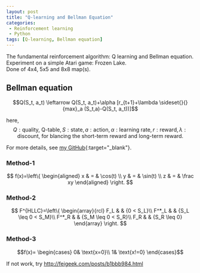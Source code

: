 ```yaml
---
layout: post
title: "Q-learning and Bellman Equation"
categories:
 - Reinforcement learning
 - Python
tags: [Q-learning, Bellman equation]
---
```


The fundamental reinforcement algorithm: Q learning and Bellman equation. Experiment on a simple Atari game: Frozen Lake.  
Done of 4x4, 5x5 and 8x8 map(s).

<!--more-->

## Bellman equation
$$Q(S_t, a_t) \leftarrow Q(S_t, a_t)+\alpha [r_{t+1}+\lambda \sideset{}{}{max}_a (S_t,a)-Q(S_t, a_t))]$$  

here,$$Q:\text{quality, Q-table}, S:\text{state}, a:\text{action}, \alpha: \text{learning rate},r:\text{reward}, \lambda: \text{discount, for blancing the short-term reward and long-term reward.}$$

For more details, see [my GitHub](https://github.com/oudeng/Reinforcement_Learning){:target="_blank"}.

### Method-1
$$ f(x)=\left\{
\begin{aligned}
x & = & \cos(t) \\
y & = & \sin(t) \\
z & = & \frac xy
\end{aligned}
\right.
$$

### Method-2
$$ F^{HLLC}=\left\{
\begin{array}{rcl}
F_L       &      & {0      <      S_L}\\
F^*_L     &      & {S_L \leq 0 < S_M}\\
F^*_R     &      & {S_M \leq 0 < S_R}\\
F_R       &      & {S_R \leq 0}
\end{array} \right. $$


### Method-3
$$f(x)=
\begin{cases}
0& \text{x=0}\\
1& \text{x!=0}
\end{cases}$$

If not work, try http://feigeek.com/posts/b1bbb984.html



